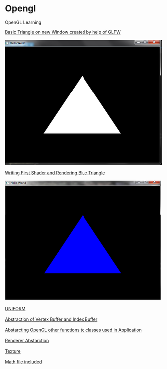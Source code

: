 # Opengl
OpenGL Learning

[Basic Triangle on new Window created by help of GLFW](../../tree/f7a58077c2a7cf9498d23549fdd765589de1ab5d)
<br/><br/>
<img src="https://github.com/devanshugarg1994/Opengl/blob/master/ScreenShoots/Traingle.png" />


[Writing First Shader and Rendering Blue Triangle](../../tree/68b99c782e0dd8473ddb812657fdbee02b6d2949) <br/><br/>
<img  src="https://github.com/devanshugarg1994/Opengl/blob/master/ScreenShoots/BlueTriangle.png"  />
<br/>
<br/>
[UNIFORM](../../tree/d8f9a589f9772e338e9fbb4b39bf709076fc4a75)
<br/>
<br/>
[Abstraction of Vertex Buffer and Index Buffer](../../tree/6d0de55487f3d23aea8303413ff73567effc3434)
<br/>
<br/>
[Abstarcting OpenGL other functions to classes used in Application](../../tree/00f82039ab9349b5e69ebe83f015e7ea72ffdd42)
<br/>
<br/>
[Renderer Abstarction](../../tree/2511860802d04b7c0b2459b87832e57247de24e2)
<br/>
<br/>
[Texture](../../tree/1471ad168c425a53db466d11aca88d515a5dca78)
<br/>
<br/>
[Math file included](../../tree/2a7ee3f255ac0983af63d87e390ab32357c52414)